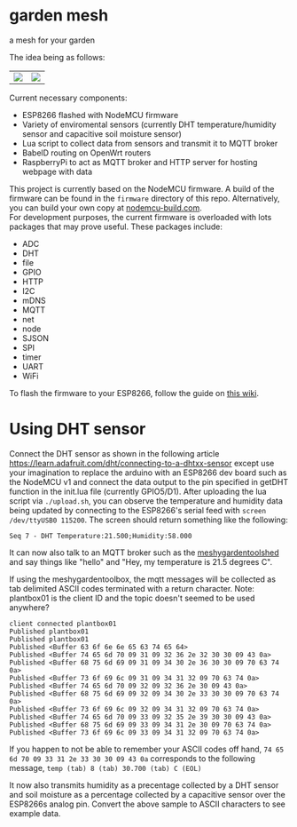 # garden mesh
a mesh for your garden

The idea being as follows:  

<table><tr>
<td><img src="https://github.com/sudomesh/gardenmesh/raw/master/disaster-plant.dot.png"></td>
<td><img src="https://github.com/sudomesh/gardenmesh/raw/master/tomato-plant.png"></td>
</tr>
</table>

Current necessary components:
 * ESP8266 flashed with NodeMCU firmware
 * Variety of enviromental sensors (currently DHT temperature/humidity sensor and capacitive soil moisture sensor)
 * Lua script to collect data from sensors and transmit it to MQTT broker
 * BabelD routing on OpenWrt routers
 * RaspberryPi to act as MQTT broker and HTTP server for hosting webpage with data


This project is currently based on the NodeMCU firmware. A build of the firmware can be found in the `firmware` directory of this repo. Alternatively, you can build your own copy at [nodemcu-build.com](https://nodemcu-build.com/).   
For development purposes, the current firmware is overloaded with lots packages that may prove useful. These packages include:  

 * ADC
 * DHT 
 * file
 * GPIO
 * HTTP
 * I2C
 * mDNS
 * MQTT
 * net
 * node
 * SJSON
 * SPI
 * timer
 * UART
 * WiFi

To flash the firmware to your ESP8266, follow the guide on [this wiki](https://github.com/sudomesh/disaster-radio-nodemcu/wiki).

# Using DHT sensor
Connect the DHT sensor as shown in the following article https://learn.adafruit.com/dht/connecting-to-a-dhtxx-sensor except 
use your imagination to replace the arduino with an ESP8266 dev board such as the NodeMCU v1 and connect
the data output to the pin specified in getDHT function in the init.lua file (currently GPIO5/D1).
After uploading the lua script via ```./upload.sh```, you can observe the temperature and humidity data being updated by connecting to 
the ESP8266's serial feed with ```screen /dev/ttyUSB0 115200```. The screen should return something like the following:

```
Seq 7 - DHT Temperature:21.500;Humidity:58.000
```

It can now also talk to an MQTT broker such as the [meshygardentoolshed](https://github.com/sudomesh/meshygardentoolshed) and say things
like "hello" and "Hey, my temperature is 21.5 degrees C".  

If using the meshygardentoolbox, the mqtt messages will be collected as tab delimited ASCII codes terminated with a return character. Note: plantbox01 is the client ID and the topic doesn't seemed to be used anywhere? 

```
client connected plantbox01
Published plantbox01
Published plantbox01
Published <Buffer 63 6f 6e 6e 65 63 74 65 64>
Published <Buffer 74 65 6d 70 09 31 09 32 36 2e 32 30 30 09 43 0a>
Published <Buffer 68 75 6d 69 09 31 09 34 30 2e 36 30 30 09 70 63 74 0a>
Published <Buffer 73 6f 69 6c 09 31 09 34 31 32 09 70 63 74 0a>
Published <Buffer 74 65 6d 70 09 32 09 32 36 2e 30 09 43 0a>
Published <Buffer 68 75 6d 69 09 32 09 34 30 2e 33 30 30 09 70 63 74 0a>
Published <Buffer 73 6f 69 6c 09 32 09 34 31 32 09 70 63 74 0a>
Published <Buffer 74 65 6d 70 09 33 09 32 35 2e 39 30 30 09 43 0a>
Published <Buffer 68 75 6d 69 09 33 09 34 31 2e 30 09 70 63 74 0a>
Published <Buffer 73 6f 69 6c 09 33 09 34 31 32 09 70 63 74 0a>
```

If you happen to not be able to remember your ASCII codes off hand, ```74 65 6d 70 09 33 31 2e 33 30 30 09 43 0a``` corresponds to the following message, ```temp (tab) 8 (tab) 30.700 (tab) C (EOL)```

It now also transmits humidity as a precentage collected by a DHT sensor and soil moisture as a percentage collected by a capacitive sensor over the ESP8266s analog pin. Convert the above sample to ASCII characters to see example data.


